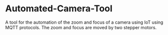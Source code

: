 # Automated-Camera-Tool
A tool for the automation of the zoom and focus of a camera using IoT using MQTT protocols. The zoom and focus are moved by two stepper motors.
